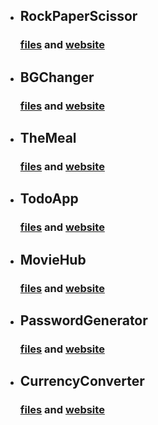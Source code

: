 - ## RockPaperScissor

  ### [files](https://github.com/SudhanshuModi/fsjs/tree/main/react-projects/rockPaperScissorDist) and [website](https://play-rockpaperscissor.netlify.app/)

- ## BGChanger

  ### [files](https://github.com/SudhanshuModi/fsjs/tree/main/react-projects/bgChangerDist) and [website](https://sudhanshu-bgchanger.netlify.app/)

- ## TheMeal

  ### [files](https://github.com/SudhanshuModi/fsjs/tree/main/react-projects/TheMealDist) and [website](https://sudhanshu-the-meal.netlify.app/)

- ## TodoApp

  ### [files](https://github.com/SudhanshuModi/fsjs/tree/main/react-projects/todoAppDist) and [website](https://sudhanshu-todo.netlify.app/)

- ## MovieHub

  ### [files](https://github.com/SudhanshuModi/fsjs/tree/main/react-projects/MovieHubDist) and [website](https://sudhanshu-moviehub.netlify.app/)

- ## PasswordGenerator

  ### [files](https://github.com/SudhanshuModi/fsjs/tree/main/react-projects/passwordGeneratorDist) and [website](https://sudhanshu-password-generator.netlify.app/)

- ## CurrencyConverter

  ### [files](https://github.com/SudhanshuModi/fsjs/tree/main/react-projects/currencyConverterDist) and [website](https://sudhanshu-currencyconverter.netlify.app/)
